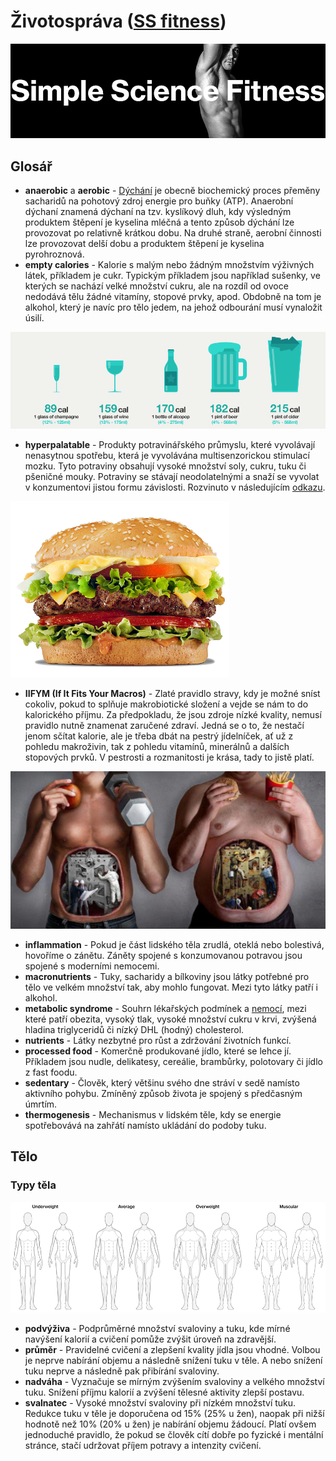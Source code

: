 # Životospráva ([SS fitness](http://ss.fitness))

![Simple Science Fitness](https://github.com/marxin/ss-fitness/blob/master/images/simple-science-fitness.png)

## Glosář

- **anaerobic** a **aerobic** - [Dýchání](https://cs.wikipedia.org/wiki/Bun%C4%9B%C4%8Dn%C3%A9_d%C3%BDch%C3%A1n%C3%AD) je obecně biochemický proces přeměny sacharidů na pohotový zdroj energie pro buňky (ATP). Anaerobní dýchaní znamená dýchaní na tzv. kyslíkový dluh, kdy výsledným produktem štěpení je kyselina mléčná a tento způsob dýchání lze provozovat po relativně krátkou dobu. Na druhé straně, aerobní činnosti lze provozovat delší dobu a produktem štěpení je kyselina pyrohroznová.
- **empty calories** - Kalorie s malým nebo žádným množstvím výživných látek, příkladem je cukr. Typickým příkladem jsou například sušenky, ve kterých se nachází velké množství cukru, ale na rozdíl od ovoce nedodává tělu žádné vitamíny, stopové prvky, apod. Obdobně na tom je alkohol, který je navíc pro tělo jedem, na jehož odbourání musí vynaložit úsilí.

![Alcohol Calories](https://github.com/marxin/ss-fitness/blob/master/images/alcohol-calories.png)

- **hyperpalatable** - Produkty potravinářského průmyslu, které vyvolávají nenasytnou spotřebu, která je vyvolávána multisenzorickou stimulací mozku. Tyto potraviny obsahují vysoké množství soly, cukru, tuku či pšeničné mouky. Potraviny se stávají neodolatelnými a snaží se vyvolat v konzumentovi jistou formu závislosti. Rozvinuto v následujícím [odkazu](http://www.nytimes.com/2009/06/23/health/23well.html).

![Hamburger](https://github.com/marxin/ss-fitness/blob/master/images/hamburger.jpg)

- **IIFYM (If It Fits Your Macros)** - Zlaté pravidlo stravy, kdy je možné sníst cokoliv, pokud to splňuje makrobiotické složení a vejde se nám to do kalorického příjmu. Za předpokladu, že jsou zdroje nízké kvality, nemusí pravidlo nutně znamenat zaručené zdraví. Jedná se o to, že nestačí jenom sčítat kalorie, ale je třeba dbát na pestrý jídelníček, ať už z pohledu makroživin, tak z pohledu vitamínů, minerálnů a dalších stopových prvků. V pestrosti a rozmanitosti je krása, tady to jistě platí.

![IIFYM](https://github.com/marxin/ss-fitness/blob/master/images/iifym.png)

- **inflammation** - Pokud je část lidského těla zrudlá, oteklá nebo bolestivá, hovoříme o zánětu. Záněty spojené s konzumovanou potravou jsou spojené s moderními nemocemi.
- **macronutrients** - Tuky, sacharidy a bílkoviny jsou látky potřebné pro tělo ve velkém množství tak, aby mohlo fungovat. Mezi tyto látky patří i alkohol.
- **metabolic syndrome** - Souhrn lékařských podmínek a [nemocí](https://cs.wikipedia.org/wiki/Metabolick%C3%BD_syndrom), mezi které patří obezita, vysoký tlak, vysoké množství cukru v krvi, zvýšená hladina triglyceridů či nízký DHL (hodný) cholesterol.
- **nutrients** - Látky nezbytné pro růst a zdržování životních funkcí.
- **processed food** - Komerčně produkované jídlo, které se lehce jí. Příkladem jsou nudle, delikatesy, cereálie, brambůrky, polotovary či jídlo z fast foodu.
- **sedentary** - Člověk, který většinu svého dne stráví v sedě namísto aktivního pohybu. Zmíněný způsob života je spojený s předčasným úmrtím.
- **thermogenesis** - Mechanismus v lidském těle, kdy se energie spotřebovává na zahřátí namísto ukládání do podoby tuku.

## Tělo

### Typy těla

![Body Types](https://github.com/marxin/ss-fitness/blob/master/images/anatomy-average.png)

- **podvýživa** - Podprůměrné množství svaloviny a tuku, kde mírné navýšení kalorií a cvičení pomůže zvýšit úroveň na zdravější.
- **průměr** - Pravidelné cvičení a zlepšení kvality jídla jsou vhodné. Volbou je neprve nabírání objemu a následně snížení tuku v těle. A nebo snížení tuku neprve a následně pak přibírání svaloviny.
- **nadváha** - Vyznačuje se mírným zvýšením svaloviny a velkého množství tuku. Snížení příjmu kalorií a zvýšení tělesné aktivity zlepší postavu.
- **svalnatec** - Vysoké množství svaloviny při nízkém množství tuku. Redukce tuku v těle je doporučena od 15% (25% u žen), naopak při nižší hodnotě než 10% (20% u žen) je nabírání objemu žádoucí. Platí ovšem jednoduché pravidlo, že pokud se člověk cítí dobře po fyzické i mentální stránce, stačí udržovat příjem potravy a intenzity cvičení.
